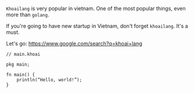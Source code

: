`Khoailang` is very popular in vietnam. One of the most popular things, even more than `golang`.

If you're going to have new startup in Vietnam, don't forget `khoailang`. It's a must.

Let's go: https://www.google.com/search?q=khoai+lang

```
// main.khoai

pkg main;

fn main() {
    println(“Hello, world!”);
}
```
